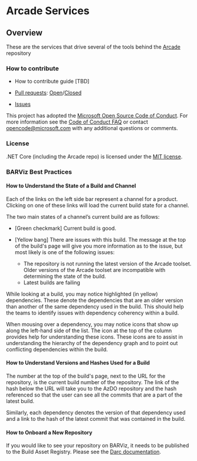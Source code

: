 # Arcade Services

## Overview

These are the services that drive several of the tools behind the [Arcade](//github.com/dotnet/arcade) repository

### How to contribute

- How to contribute guide [TBD]

- [Pull requests](https://github.com/dotnet/arcade-services/pulls): [Open](https://github.com/dotnet/arcade-services/pulls?q=is%3Aopen+is%3Apr)/[Closed](https://github.com/dotnet/arcade-services/pulls?q=is%3Apr+is%3Aclosed)

- [Issues](https://github.com/dotnet/arcade/issues)

This project has adopted the [Microsoft Open Source Code of Conduct](https://opensource.microsoft.com/codeofconduct/).  For more information see the [Code of Conduct FAQ](https://opensource.microsoft.com/codeofconduct/faq/) or contact [opencode@microsoft.com](mailto:opencode@microsoft.com) with any additional questions or comments.

### License

.NET Core (including the Arcade repo) is licensed under the [MIT license](LICENSE.TXT). 

### BARViz Best Practices

#### How to Understand the State of a Build and Channel

Each of the links on the left side bar represent a channel for a product. Clicking on one of these links will load the current build state for a channel. 

The two main states of a channel’s current build are as follows: 

- [Green checkmark] Current build is good. 

- [Yellow bang] There are issues with this build. The message at the top of the build's page will give you more information as to the issue, but most likely is one of the following issues: 
  - The repository is not running the latest version of the Arcade toolset. Older versions of the Arcade toolset are incompatible with determining the state of the build. 
  - Latest builds are failing

While looking at a build, you may notice highlighted (in yellow) dependencies. These denote the dependencies that are an older version than another of the same dependency used in the build. This should help the teams to identify issues with dependency coherency within a build.  

When mousing over a dependency, you may notice icons that show up along the left-hand side of the list. The icon at the top of the column provides help for understanding these icons. These icons are to assist in understanding the hierarchy of the dependency graph and to point out conflicting dependencies within the build.  

#### How to Understand Versions and Hashes Used for a Build

The number at the top of the build's page, next to the URL for the repository, is the current build number of the repository. The link of the hash below the URL will take you to the AzDO repository and the hash referenced so that the user can see all the commits that are a part of the latest build. 

Similarly, each dependency denotes the version of that dependency used and a link to the hash of the latest commit that was contained in the build. 

#### How to Onboard a New Repository

If you would like to see your repository on BARViz, it needs to be published to the Build Asset Registry. Please see the [Darc documentation](https://github.com/dotnet/arcade/blob/master/Documentation/Darc.md).
